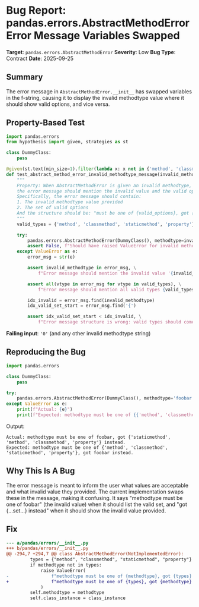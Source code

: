 # Bug Report: pandas.errors.AbstractMethodError Error Message Variables Swapped

**Target**: `pandas.errors.AbstractMethodError`
**Severity**: Low
**Bug Type**: Contract
**Date**: 2025-09-25

## Summary

The error message in `AbstractMethodError.__init__` has swapped variables in the f-string, causing it to display the invalid methodtype value where it should show valid options, and vice versa.

## Property-Based Test

```python
import pandas.errors
from hypothesis import given, strategies as st

class DummyClass:
    pass

@given(st.text(min_size=1).filter(lambda x: x not in {'method', 'classmethod', 'staticmethod', 'property'}))
def test_abstract_method_error_invalid_methodtype_message(invalid_methodtype):
    """
    Property: When AbstractMethodError is given an invalid methodtype,
    the error message should mention the invalid value and the valid options.
    Specifically, the error message should contain:
    1. The invalid methodtype value provided
    2. The set of valid options
    And the structure should be: "must be one of {valid_options}, got {invalid_value}"
    """
    valid_types = {'method', 'classmethod', 'staticmethod', 'property'}

    try:
        pandas.errors.AbstractMethodError(DummyClass(), methodtype=invalid_methodtype)
        assert False, f"Should have raised ValueError for invalid methodtype {invalid_methodtype}"
    except ValueError as e:
        error_msg = str(e)

        assert invalid_methodtype in error_msg, \
            f"Error message should mention the invalid value '{invalid_methodtype}', but got: {error_msg}"

        assert all(vtype in error_msg for vtype in valid_types), \
            f"Error message should mention all valid types {valid_types}, but got: {error_msg}"

        idx_invalid = error_msg.find(invalid_methodtype)
        idx_valid_set_start = error_msg.find('{')

        assert idx_valid_set_start < idx_invalid, \
            f"Error message structure is wrong: valid types should come before invalid value. Got: {error_msg}"
```

**Failing input**: `'0'` (and any other invalid methodtype string)

## Reproducing the Bug

```python
import pandas.errors

class DummyClass:
    pass

try:
    pandas.errors.AbstractMethodError(DummyClass(), methodtype='foobar')
except ValueError as e:
    print(f"Actual: {e}")
    print(f"Expected: methodtype must be one of {{'method', 'classmethod', 'staticmethod', 'property'}}, got foobar instead.")
```

Output:
```
Actual: methodtype must be one of foobar, got {'staticmethod', 'method', 'classmethod', 'property'} instead.
Expected: methodtype must be one of {'method', 'classmethod', 'staticmethod', 'property'}, got foobar instead.
```

## Why This Is A Bug

The error message is meant to inform the user what values are acceptable and what invalid value they provided. The current implementation swaps these in the message, making it confusing. It says "methodtype must be one of foobar" (the invalid value) when it should list the valid set, and "got {...set...} instead" when it should show the invalid value provided.

## Fix

```diff
--- a/pandas/errors/__init__.py
+++ b/pandas/errors/__init__.py
@@ -294,7 +294,7 @@ class AbstractMethodError(NotImplementedError):
         types = {"method", "classmethod", "staticmethod", "property"}
         if methodtype not in types:
             raise ValueError(
-                f"methodtype must be one of {methodtype}, got {types} instead."
+                f"methodtype must be one of {types}, got {methodtype} instead."
             )
         self.methodtype = methodtype
         self.class_instance = class_instance
```